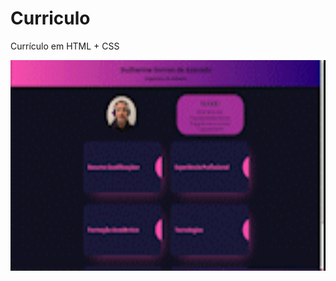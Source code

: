 # Curriculo
Currículo em HTML + CSS

<img width="600px" height="337px" src="assets/gif_apresentacao.gif">